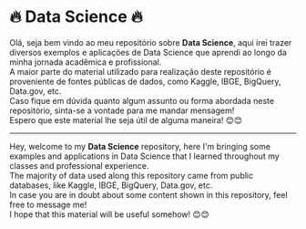 # :fire:  Data Science :fire:
Olá, seja bem vindo ao meu repositório sobre **Data Science**, aqui irei trazer diversos exemplos e aplicações de Data Science que aprendi ao longo da minha jornada acadêmica e profissional.<br>
A maior parte do material utilizado para realização deste repositório é proveniente de fontes públicas de dados, como Kaggle, IBGE, BigQuery, Data.gov, etc. <br>
Caso fique em dúvida quanto algum assunto ou forma abordada neste repositório, sinta-se a vontade para me mandar mensagem!<br>
Espero que este material lhe seja útil de alguma maneira! :blush::blush:

---

Hey, welcome to my **Data Science** repository, here I'm bringing some examples and applications in Data Science that I learned throughout my classes and professional experience.<br>
The majority of data used along this repository came from public databases, like Kaggle, IBGE, BigQuery, Data.gov, etc. <br>
In case you are in doubt about some content shown in this repository, feel free to message me!<br>
I hope that this material will be useful somehow! :blush::blush:
